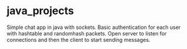# java_projects
Simple chat app in java with sockets.
Basic authentication for each user with hashtable and randomhash packets.
Open server to listen for connections and then the client to start sending messages.
